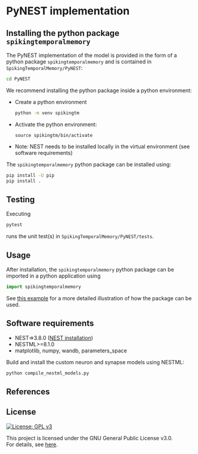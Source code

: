 # PyNEST implementation

## Installing the python package `spikingtemporalmemory`

The PyNEST implementation of the model is provided in the form of a python package `spikingtemporalmemory` and is contained in `SpikingTemporalMemory/PyNEST`:
  
  ```bash
  cd PyNEST
  ```

  We recommend installing the python package inside a python environment:
- Create a python environment
  ```bash
  python -m venv spikingtm
  ```
- Activate the python environment:
  ```
  source spikingtm/bin/activate
  ```
- Note: NEST needs to be installed locally in the virtual environment (see software requirements)

The `spikingtemporalmemory` python package can be installed using:
  ```bash
  pip install -U pip
  pip install .
  ```

## Testing

Executing
```bash
pytest
```
runs the unit test(s) in `SpikingTemporalMemory/PyNEST/tests`.

## Usage

After installation, the `spikingtemporalmemory` python package can be imported in a python application using

```python
import spikingtemporalmemory
```

See [this example]() for a more detailed illustration of how the package can be used.


## Software requirements

- NEST=>3.8.0 ([NEST installation](https://nest-simulator.readthedocs.io/en/stable/installation))
- NESTML>=8.1.0
- matplotlib, numpy, wandb, parameters_space

Build and install the custom neuron and synapse models using NESTML:

```bash
python compile_nestml_models.py
```

## References


License
-------

[![License: GPL v3](https://img.shields.io/badge/License-GPL%20v3-blue.svg)](https://www.gnu.org/licenses/gpl-3.0)

This project is licensed under the GNU General Public License v3.0.  
For details, see [here](https://www.gnu.org/licenses/gpl-3.0).
